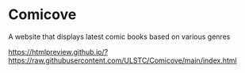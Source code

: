 # Comicove
A website that displays latest comic books based on various genres

https://htmlpreview.github.io/?https://raw.githubusercontent.com/ULSTC/Comicove/main/index.html
